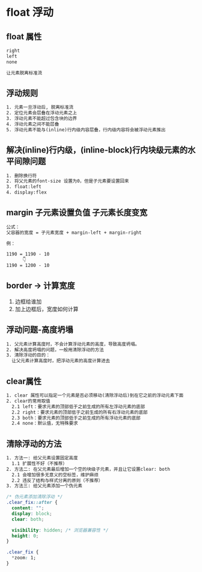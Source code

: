 # float 浮动

## float 属性
```tex
right
left 
none

让元素脱离标准流
```

## 浮动规则
```tex
1. 元素一旦浮动后, 脱离标准流
2. 定位元素会层叠在浮动元素之上
3. 浮动元素不能超过包含块的边界
4. 浮动元素之间不能层叠
5. 浮动元素不能与(inline)行内级内容层叠，行内级内容将会被浮动元素推出
```

## 解决(inline)行内级，(inline-block)行内块级元素的水平间隙问题
```tex
1. 删除换行符
2. 将父元素的font-size 设置为0，但是子元素要设置回来
3. float:left
4. display:flex
```

## margin 子元素设置负值 子元素长度变宽
```tex
公式：
父容器的宽度 = 子元素宽度 + margin-left + margin-right

例：

1190 = 1190 - 10
      👇
1190 = 1200 - 10
```

## border -> 计算宽度
1. 边框给谁加
2. 加上边框后，宽度如何计算

## 浮动问题-高度坍塌
```tex
1. 父元素计算高度时，不会计算浮动元素的高度，导致高度坍塌。
2. 解决高度坍塌的问题，一般用清除浮动的方法
3. 清除浮动的目的：
  让父元素计算高度时，把浮动元素的高度计算进去
```

## clear属性
```tex
1. clear 属性可以指定一个元素是否必须移动(清除浮动后)到在它之前的浮动元素下面
2. clear的常用取值
  2.1 left：要求元素的顶部低于之前生成的所有左浮动元素的底部
  2.2 right：要求元素的顶部低于之前生成的所有右浮动元素的底部
  2.3 both：要求元素的顶部低于之前生成的所有浮动元素的底部
  2.4 none：默认值，无特殊要求
```

## 清除浮动的方法
```tex
1. 方法一: 给父元素设置固定高度
  1.1 扩展性不好（不推荐）
2. 方法二: 在父元素最后增加一个空的块级子元素，并且让它设置clear: both
  2.1 会增加很多无意义的空标签，维护麻烦
  2.2 违反了结构与样式分离的原则（不推荐）
3. 方法三: 给父元素添加一个伪元素
```

```css 
/* 伪元素添加清除浮动 */
.clear_fix::after {
  content: "";
  display: block;
  clear: both;

  visibility: hidden; /* 浏览器兼容性 */
  height: 0;
}

.clear_fix {
  *zoom: 1;
}
```